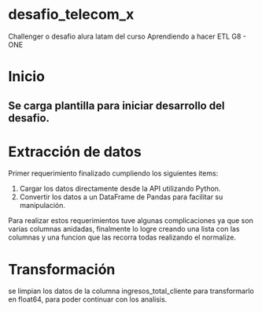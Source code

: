 # desafio_telecom_x
Challenger o desafio alura latam del curso Aprendiendo a hacer ETL G8 - ONE
# **Inicio**
## Se carga plantilla para iniciar desarrollo del desafio.

# **Extracción de datos**

Primer requerimiento finalizado cumpliendo los siguientes items:
 1. Cargar los datos directamente desde la API utilizando Python.
 2. Convertir los datos a un DataFrame de Pandas para facilitar su manipulación.

Para realizar estos requerimientos tuve algunas complicaciones ya que son varias columnas anidadas, finalmente lo logre creando una lista con las columnas y una funcion que las recorra todas realizando el normalize. 

# **Transformación**
se limpian los datos de la columna ingresos_total_cliente para transformarlo en float64, para poder continuar con los analisis.
